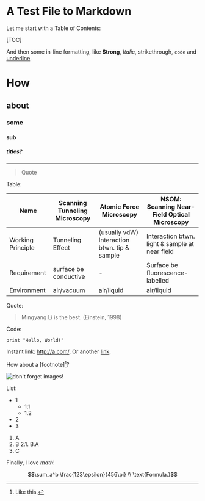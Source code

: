 A Test File to Markdown
=======================
Let me start with a Table of Contents:

[TOC]

And then some in-line formatting, like **Strong**, _Italic_, ~~strikethrough~~, `code` and <u>underline</u>.

# How
## about
### some
#### sub
##### titles?

-------

>Quote

Table:

| Name              | Scanning Tunneling Microscopy | Atomic Force Microscopy                  | NSOM: Scanning Near-Field Optical Microscopy |
| ----------------- | ----------------------------- | ---------------------------------------- | ---------------------------------------- |
| Working Principle | Tunneling Effect              | (usually vdW) Interaction btwn. tip & sample | Interaction btwn. light & sample at near field |
| Requirement       | surface be conductive         | -                                        | Surface be fluorescence-labelled         |
| Environment       | air/vacuum                    | air/liquid                               | air/liquid                               |

Quote:

> Mingyang Li is the best. (Einstein, 1998)

Code:

    print "Hello, World!"

Instant link: <http://a.com/>.
Or another [link](http://b.com/).

How about a [footnote][^1]?

[^1]: Like this.

![don't forget images!](http://c.com/image.jpg)

List:

- 1
  - 1.1
  - 1.2
- 2
- 3

1. A
2. B
 2.1. B.A
3. C

Finally, I love $math$!

$$\sum_a^b \frac{123\epsilon}{456\pi} \\
\text{Formula.}$$
